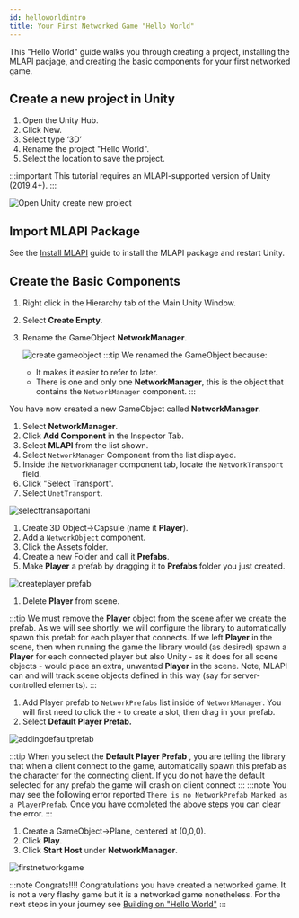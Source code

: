 ```yaml
---
id: helloworldintro
title: Your First Networked Game "Hello World"
---
```


This "Hello World" guide walks you through creating a project, installing the MLAPI pacjage, and creating the basic components for your first networked game.

## Create a new project in Unity

1. Open the Unity Hub.
1. Click New. 
1. Select type ‘3D’
1. Rename the project "Hello World".
1. Select the location to save the project.

:::important
This tutorial requires an MLAPI-supported version of Unity (2019.4+).
:::

 ![Open Unity create new project](/img/openunity.gif)

## Import MLAPI Package

See the [Install MLAPI](../migration/installation.md) guide to install the MLAPI package and restart Unity.

## Create the Basic Components

1. Right click in the Hierarchy tab of the Main Unity Window.
1. Select **Create Empty**.
1. Rename the GameObject **NetworkManager**.
   
    ![create gameobject](/img/creategameobject.gif) 
  :::tip
  We renamed the GameObject because:
    * It makes it  easier to refer to later.
    * There is one and only one **NetworkManager**, this is the object that contains the  `NetworkManager` component.
  :::

  You have now created a new GameObject called **NetworkManager**.

1. Select **NetworkManager**.
1. Click **Add Component** in the Inspector Tab.
1. Select **MLAPI** from the list shown.
1. Select `NetworkManager` Component from the list displayed.
1. Inside the `NetworkManager` component tab, locate the  `NetworkTransport` field. 
1. Click "Select Transport".
1. Select `UnetTransport`.

  ![selecttransaportani](/img/selecting-transport.gif)

1. Create 3D Object->Capsule (name it **Player**). 
1. Add a `NetworkObject` component.
1. Click the Assets folder.
1. Create a new Folder and call it **Prefabs**.
1. Make **Player** a prefab by dragging it to **Prefabs** folder you just created.

  ![createplayer prefab](/img/createprefab.gif)

1. Delete **Player** from scene.

  :::tip
  We must remove the **Player** object from the scene after we create the prefab.  As we will see shortly, we will configure the library to automatically spawn this prefab for each player that connects.  If we left **Player** in the scene, then when running the game the library would (as desired) spawn a **Player** for each connected player but also Unity - as it does for all scene objects - would place an extra, unwanted **Player** in the scene.  Note, MLAPI can and will track scene objects defined in this way (say for server-controlled elements).
  :::

1. Add Player prefab to `NetworkPrefabs` list inside of `NetworkManager`.  You will first need to click the `+` to create a slot, then drag in your prefab.
1. Select **Default Player Prefab.**

  ![addingdefaultprefab](/img/default-player-prefab.gif)

  :::tip
  When you select the **Default Player Prefab** , you are telling the library that when a client connect to the game, automatically spawn this prefab as the character for the connecting client. If you do not have the default selected for any prefab the game will crash on client connect
  :::
  :::note
   You may see the following error reported `There is no NetworkPrefab Marked as a PlayerPrefab`. Once you have completed the above steps you can clear the error.
  :::

1. Create a GameObject->Plane, centered at (0,0,0).
1. Click **Play**.
1. Click **Start Host** under **NetworkManager**. 

  ![firstnetworkgame](/img/firstnetworkgame.gif)

:::note Congrats!!!!
Congratulations you have created a networked game. It is not a very flashy game but it is a networked game nonetheless. For the next steps in your journey see [Building on "Hello World"](helloworldparttwo.md)
:::

